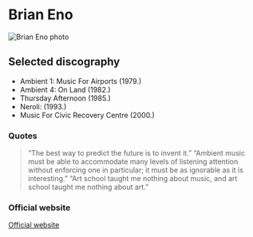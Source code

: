 # Brian Eno

![Brian Eno photo](https://upload.wikimedia.org/wikipedia/commons/thumb/b/b1/Brian_Eno_2015.png/220px-Brian_Eno_2015.png)


## Selected discography

- Ambient 1: Music For Airports (1979.)
- Ambient 4: On Land (1982.)
- Thursday Afternoon (1985.)
- Neroli: (1993.)
- Music For Civic Recovery Centre (2000.)

### Quotes

> “The best way to predict the future is to invent it.” 
> “Ambient music must be able to accommodate many levels of listening attention without enforcing one in particular; it must be as ignorable as it is interesting.” 
> “Art school taught me nothing about music, and art school taught me nothing about art.”

### Official website

[Official website](https://www.brian-eno.net/)